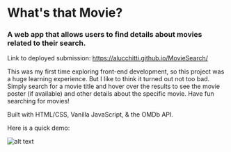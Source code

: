 # What's that Movie?

### A web app that allows users to find details about movies related to their search.

Link to deployed submission: https://alucchitti.github.io/MovieSearch/


This was my first time exploring front-end development, so this project was a huge learning experience. But I like to think it turned out not too bad. Simply search for a movie title and hover over the results to see the movie poster (if available) and other details about the specific movie. Have fun searching for movies!

Built with HTML/CSS, Vanilla JavaScript, & the OMDb API.

Here is a quick demo:


![alt text](https://github.com/alucchitti/MovieSearch/blob/main/images/demo.gif "Gif Demo")